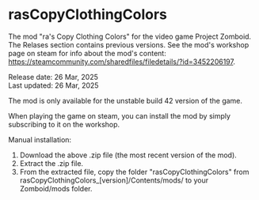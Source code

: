 # rasCopyClothingColors
The mod "ra's Copy Clothing Colors" for the video game Project Zomboid. The Relases section contains previous versions. See the mod's workshop page on steam for info about the mod's content: https://steamcommunity.com/sharedfiles/filedetails/?id=3452206197.

Release date: 26 Mar, 2025 <br>
Last updated: 26 Mar, 2025

The mod is only available for the unstable build 42 version of the game.

When playing the game on steam, you can install the mod by simply subscribing to it on the workshop.

Manual installation:

   1. Download the above .zip file (the most recent version of the mod).
   2. Extract the .zip file.
   3. From the extracted file, copy the folder "rasCopyClothingColors" from rasCopyClothingColors_[version]/Contents/mods/ to your Zomboid/mods folder.

